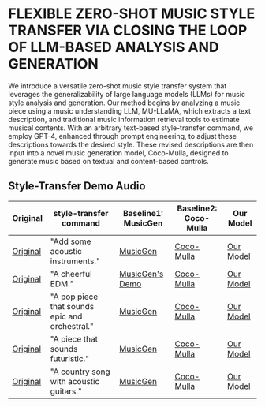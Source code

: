 # FLEXIBLE ZERO-SHOT MUSIC STYLE TRANSFER VIA CLOSING THE LOOP OF LLM-BASED ANALYSIS AND GENERATION

We introduce a versatile zero-shot music style transfer system that leverages the generalizability of large language models (LLMs) for music style analysis and generation. Our method begins by analyzing a music piece using a music understanding LLM, MU-LLaMA, which extracts a text description, and traditional music information retrieval tools to estimate musical contents. With an arbitrary text-based style-transfer command, we employ GPT-4, enhanced through prompt engineering, to adjust these descriptions towards the desired style. These revised descriptions are then input into a novel music generation model, Coco-Mulla, designed to generate music based on textual and content-based controls. 

## Style-Transfer Demo Audio

| Original | style-transfer command | Baseline1: MusicGen | Baseline2: Coco-Mulla | Our Model |
|----------|------------------------|---------------------|-----------------------|-----------|
| [Original](demo_audio/Alone/Original.wav) | "Add some acoustic instruments." | [MusicGen](demo_audio/Alone/MusicGen.wav) | [Coco-Mulla](demo_audio/Alone/V1.wav) | [Our Model](demo_audio/Alone/V2.wav) |
| [Original](demo_audio/yyw/Original.wav) | "A cheerful EDM." | [MusicGen's Demo](demo_audio/yyw/MusicGen.wav) | [Coco-Mulla](demo_audio/yyw/V1.wav) | [Our Model](demo_audio/yyw/V2.wav) |
| [Original](demo_audio/Never-Gonna-Give-You-Up/Original.wav) | "A pop piece that sounds epic and orchestral." | [MusicGen](demo_audio/Never-Gonna-Give-You-Up/MusicGen.wav) | [Coco-Mulla](demo_audio/Never-Gonna-Give-You-Up/V1.wav) | [Our Model](demo_audio/Never-Gonna-Give-You-Up/V2.wav) |
| [Original](demo_audio/Layla/Original.wav) | "A piece that sounds futuristic." | [MusicGen](demo_audio/Layla/MusicGen.wav) | [Coco-Mulla](demo_audio/Layla/V1.wav) | [Our Model](demo_audio/Layla/V2.wav) |
| [Original](demo_audio/Smurf/Original.wav) | "A country song with acoustic guitars." | [MusicGen](demo_audio/Smurf/MusicGen.wav) | [Coco-Mulla](demo_audio/Smurf/V1.wav) | [Our Model](demo_audio/Smurf/V2.wav) |


